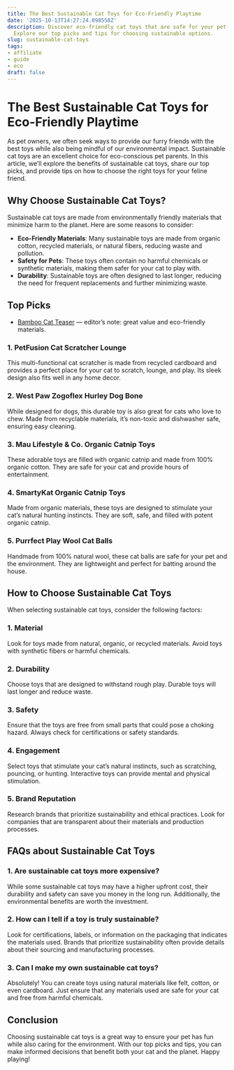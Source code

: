 ```yaml
---
title: The Best Sustainable Cat Toys for Eco-Friendly Playtime
date: '2025-10-13T14:27:24.098558Z'
description: Discover eco-friendly cat toys that are safe for your pet and the planet.
  Explore our top picks and tips for choosing sustainable options.
slug: sustainable-cat-toys
tags:
- affiliate
- guide
- eco
draft: false
---
```


# The Best Sustainable Cat Toys for Eco-Friendly Playtime

As pet owners, we often seek ways to provide our furry friends with the best toys while also being mindful of our environmental impact. Sustainable cat toys are an excellent choice for eco-conscious pet parents. In this article, we’ll explore the benefits of sustainable cat toys, share our top picks, and provide tips on how to choose the right toys for your feline friend.

## Why Choose Sustainable Cat Toys?

Sustainable cat toys are made from environmentally friendly materials that minimize harm to the planet. Here are some reasons to consider:

- **Eco-Friendly Materials**: Many sustainable toys are made from organic cotton, recycled materials, or natural fibers, reducing waste and pollution.
- **Safety for Pets**: These toys often contain no harmful chemicals or synthetic materials, making them safer for your cat to play with.
- **Durability**: Sustainable toys are often designed to last longer, reducing the need for frequent replacements and further minimizing waste.

## Top Picks

- [Bamboo Cat Teaser](https://www.amazon.com/dp/B09XYZ3210/?tag=ecopetguide-20) — editor’s note: great value and eco-friendly materials.

### 1. **PetFusion Cat Scratcher Lounge**  
This multi-functional cat scratcher is made from recycled cardboard and provides a perfect place for your cat to scratch, lounge, and play. Its sleek design also fits well in any home decor.

### 2. **West Paw Zogoflex Hurley Dog Bone**  
While designed for dogs, this durable toy is also great for cats who love to chew. Made from recyclable materials, it’s non-toxic and dishwasher safe, ensuring easy cleaning.

### 3. **Mau Lifestyle & Co. Organic Catnip Toys**  
These adorable toys are filled with organic catnip and made from 100% organic cotton. They are safe for your cat and provide hours of entertainment.

### 4. **SmartyKat Organic Catnip Toys**  
Made from organic materials, these toys are designed to stimulate your cat’s natural hunting instincts. They are soft, safe, and filled with potent organic catnip.

### 5. **Purrfect Play Wool Cat Balls**  
Handmade from 100% natural wool, these cat balls are safe for your pet and the environment. They are lightweight and perfect for batting around the house.

## How to Choose Sustainable Cat Toys

When selecting sustainable cat toys, consider the following factors:

### 1. **Material**  
Look for toys made from natural, organic, or recycled materials. Avoid toys with synthetic fibers or harmful chemicals.

### 2. **Durability**  
Choose toys that are designed to withstand rough play. Durable toys will last longer and reduce waste.

### 3. **Safety**  
Ensure that the toys are free from small parts that could pose a choking hazard. Always check for certifications or safety standards.

### 4. **Engagement**  
Select toys that stimulate your cat’s natural instincts, such as scratching, pouncing, or hunting. Interactive toys can provide mental and physical stimulation.

### 5. **Brand Reputation**  
Research brands that prioritize sustainability and ethical practices. Look for companies that are transparent about their materials and production processes.

## FAQs about Sustainable Cat Toys

### 1. **Are sustainable cat toys more expensive?**  
While some sustainable cat toys may have a higher upfront cost, their durability and safety can save you money in the long run. Additionally, the environmental benefits are worth the investment.

### 2. **How can I tell if a toy is truly sustainable?**  
Look for certifications, labels, or information on the packaging that indicates the materials used. Brands that prioritize sustainability often provide details about their sourcing and manufacturing processes.

### 3. **Can I make my own sustainable cat toys?**  
Absolutely! You can create toys using natural materials like felt, cotton, or even cardboard. Just ensure that any materials used are safe for your cat and free from harmful chemicals.

## Conclusion

Choosing sustainable cat toys is a great way to ensure your pet has fun while also caring for the environment. With our top picks and tips, you can make informed decisions that benefit both your cat and the planet. Happy playing!
